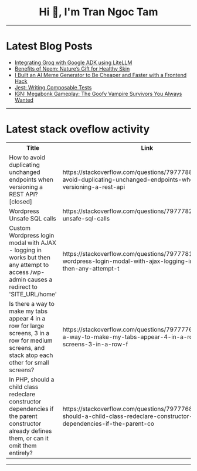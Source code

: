 <h1 align="center">Hi 👋, I'm Tran Ngoc Tam</h1>

---

# Latest Blog Posts 
<!-- BLOG-POST-LIST:START -->
- [Integrating Groq with Google ADK using LiteLLM](https://dev.to/mmtq/integrating-groq-with-google-adk-using-litellm-50me)
- [Benefits of Neem: Nature’s Gift for Healthy Skin](https://dev.to/lilymin_organic_762ebc085/benefits-of-neem-natures-gift-for-healthy-skin-26b7)
- [I Built an AI Meme Generator to Be Cheaper and Faster with a Frontend Hack](https://dev.to/hemant_manwani_4a460bde7a/i-built-an-ai-meme-generator-to-be-cheaper-and-faster-with-a-frontend-hack-3ggn)
- [Jest: Writing Composable Tests](https://dev.to/ysfaran/jest-writing-composable-tests-2c3m)
- [IGN: Megabonk Gameplay: The Goofy Vampire Survivors You Always Wanted](https://dev.to/gg_news/ign-megabonk-gameplay-the-goofy-vampire-survivors-you-always-wanted-111k)
<!-- BLOG-POST-LIST:END -->

---

# Latest stack oveflow activity
<table>
  <tr><th>Title</th><th>Link</th></tr>
  <!-- STACKOVERFLOW:START --><tr><td>How to avoid duplicating unchanged endpoints when versioning a REST API? [closed]</td><td>https://stackoverflow.com/questions/79777887/how-to-avoid-duplicating-unchanged-endpoints-when-versioning-a-rest-api</td></tr><tr><td>Wordpress Unsafe SQL calls</td><td>https://stackoverflow.com/questions/79777828/wordpress-unsafe-sql-calls</td></tr><tr><td>Custom Wordpress login modal with AJAX - logging in works but then any attempt to access /wp-admin causes a redirect to &#39;SITE_URL/home&#39;</td><td>https://stackoverflow.com/questions/79777812/custom-wordpress-login-modal-with-ajax-logging-in-works-but-then-any-attempt-t</td></tr><tr><td>Is there a way to make my tabs appear 4 in a row for large screens, 3 in a row for medium screens, and stack atop each other for small screens?</td><td>https://stackoverflow.com/questions/79777769/is-there-a-way-to-make-my-tabs-appear-4-in-a-row-for-large-screens-3-in-a-row-f</td></tr><tr><td>In PHP, should a child class redeclare constructor dependencies if the parent constructor already defines them, or can it omit them entirely?</td><td>https://stackoverflow.com/questions/79777684/in-php-should-a-child-class-redeclare-constructor-dependencies-if-the-parent-co</td></tr><!-- STACKOVERFLOW:END -->
</table>

---


